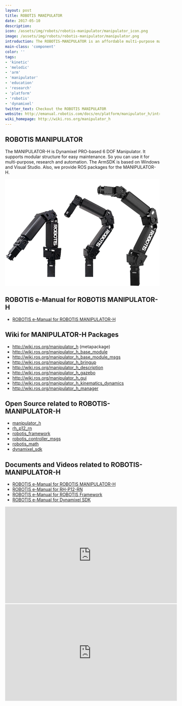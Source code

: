 ```yaml
---
layout: post
title: ROBOTIS MANIPULATOR
date: 2017-05-10
description:
icon: /assets/img/robots/robotis-manipulator/manipulator_icon.png
image: /assets/img/robots/robotis-manipulator/manipulator.png
introduction: The ROBOTIS-MANIPULATOR is an affordable multi-purpose manipulator designed for research and automation.
main-class: 'component'
color: ''
tags:
- 'kinetic'
- 'melodic'
- 'arm'
- 'manipulator'
- 'education'
- 'research'
- 'platform'
- 'robotis'
- 'dynamixel'
twitter_text: Checkout the ROBOTIS MANIPULATOR
website: http://emanual.robotis.com/docs/en/platform/manipulator_h/introduction/
wiki_homepage: http://wiki.ros.org/manipulator_h
---
```


## ROBOTIS MANIPULATOR
The MANIPULATOR-H is Dynamixel PRO-based 6 DOF Manipulator. It supports modular structure for easy maintenance. So you can use it for multi-purpose, research and automation. The ArmSDK is based on Windows and Visual Studio. Also, we provide ROS packages for the MANIPULATOR-H.

![Manipulator Series](/assets/img/robots/robotis-manipulator/manipulator_series.png)

## ROBOTIS e-Manual for ROBOTIS MANIPULATOR-H
- [ROBOTIS e-Manual for ROBOTIS MANIPULATOR-H](http://emanual.robotis.com/docs/en/platform/manipulator_h/introduction/)

## Wiki for MANIPULATOR-H Packages
- http://wiki.ros.org/manipulator_h (metapackage)
- http://wiki.ros.org/manipulator_h_base_module
- http://wiki.ros.org/manipulator_h_base_module_msgs
- http://wiki.ros.org/manipulator_h_bringup
- http://wiki.ros.org/manipulator_h_description
- http://wiki.ros.org/manipulator_h_gazebo
- http://wiki.ros.org/manipulator_h_gui
- http://wiki.ros.org/manipulator_h_kinematics_dynamics
- http://wiki.ros.org/manipulator_h_manager

## Open Source related to ROBOTIS-MANIPULATOR-H
- [manipulator_h](https://github.com/ROBOTIS-GIT/ROBOTIS-MANIPULATOR-H)
- [rh_p12_rn](https://github.com/ROBOTIS-GIT/RH-P12-RN)
- [robotis_framework](https://github.com/ROBOTIS-GIT/ROBOTIS-Framework)
- [robotis_controller_msgs](https://github.com/ROBOTIS-GIT/ROBOTIS-Framework-msgs)
- [robotis_math](https://github.com/ROBOTIS-GIT/ROBOTIS-Math)
- [dynamixel_sdk](https://github.com/ROBOTIS-GIT/DynamixelSDK)

## Documents and Videos related to ROBOTIS-MANIPULATOR-H
- [ROBOTIS e-Manual for ROBOTIS MANIPULATOR-H](http://emanual.robotis.com/docs/en/platform/manipulator_h/introduction/)
- [ROBOTIS e-Manual for RH-P12-RN](http://emanual.robotis.com/docs/en/platform/rh_p12_rn/)
- [ROBOTIS e-Manual for ROBOTIS Framework](http://emanual.robotis.com/docs/en/software/robotis_framework_packages/)
- [ROBOTIS e-Manual for Dynamixel SDK](http://emanual.robotis.com/docs/en/software/dynamixel/dynamixel_sdk/overview/)

<iframe width="560" height="315" src="https://www.youtube-nocookie.com/embed/VHpNbKvo0AE" frameborder="0" allowfullscreen></iframe>

<iframe width="560" height="315" src="https://www.youtube-nocookie.com/embed/Gu9PLb7F_QU" frameborder="0" allowfullscreen></iframe>
